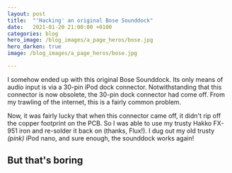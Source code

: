 ```yaml
---
layout: post
title:  "'Hacking' an original Bose Sounddock"
date:   2021-01-20 21:00:00 +0100
categories: blog
hero_image: /blog_images/a_page_heros/bose.jpg
hero_darken: true
image: /blog_images/a_page_heros/bose.jpg

---
```

I somehow ended up with this original Bose Sounddock. Its only means of audio input is via a 30-pin iPod dock connector. Notwithstanding that this connector is now obsolete, the 30-pin dock connector had come off. From my trawling of the internet, this is a fairly common problem.

Now, it was fairly lucky that when this connector came off, it didn't rip off the copper footprint on the PCB. So I was able to use my trusty Hakko FX-951 iron and re-solder it back on (thanks, Flux!). I dug out my old trusty *(pink)* iPod nano, and sure enough, the sounddock works again!

But that's boring
-----------------






